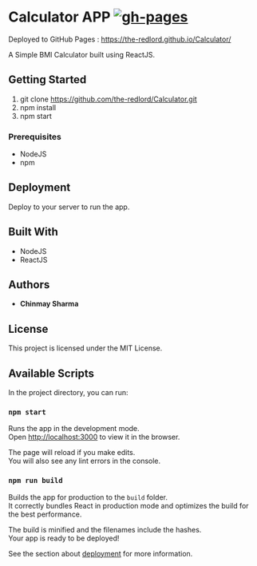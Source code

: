 # Calculator APP [![gh-pages](https://img.shields.io/badge/gh--pages-deployed-blue?logo=github)](https://the-redlord.github.io/Calculator/)

Deployed to GitHub Pages : https://the-redlord.github.io/Calculator/

A Simple BMI Calculator built using ReactJS.

## Getting Started

1. git clone https://github.com/the-redlord/Calculator.git
2. npm install
4. npm start

### Prerequisites

* NodeJS
* npm

## Deployment

Deploy to your server to run the app. 

## Built With

* NodeJS
* ReactJS

## Authors

* **Chinmay Sharma**

## License

This project is licensed under the MIT License.

## Available Scripts

In the project directory, you can run:

### `npm start`

Runs the app in the development mode.<br />
Open [http://localhost:3000](http://localhost:3000) to view it in the browser.

The page will reload if you make edits.<br />
You will also see any lint errors in the console.

### `npm run build`

Builds the app for production to the `build` folder.<br />
It correctly bundles React in production mode and optimizes the build for the best performance.

The build is minified and the filenames include the hashes.<br />
Your app is ready to be deployed!

See the section about [deployment](https://facebook.github.io/create-react-app/docs/deployment) for more information.
